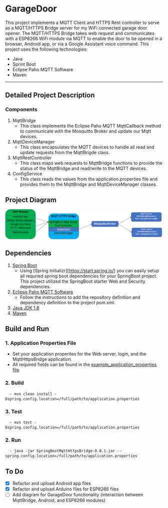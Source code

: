 # GarageDoor

This project implements a MQTT Client and HTTPS Rest controller to serve as a MQTT/HTTPS Bridge server for my WiFi connected garage door opener. The MQTT/HTTPS Bridge takes web request and communicates with a ESP8266 WiFi module via MQTT to enable the door to be opened in a browser, Android app, or via a Google Assistant voice command. This project uses the following technologies: 
- Java 
- Sprint Boot
- Eclipse Paho MQTT Software
- Maven 

---

## Detailed Project Description 
### Components
1. MqttBridge
   - This class implements the Eclipse Paho MQTT MqttCallback method to communicate with the Mosquitto Broker and update our Mqtt devices. 
2. MqttDeviceManager
   - This class encapsulates the MQTT devices to handle all read and update requests from the MqttBrigde class. 
3. MqttRestController
   - This class maps web requests to MqttBridge functions to provide the status of the MqttBridge and read/write to the MQTT devices.
4. ConfigService
   - This class reads the values from the application.properties file and provides them to the MqttBridge and MqttDeviceManager classes. 

## Project Diagram
![Image of GarageDoor Diagram](https://github.com/isaacaflores2/GarageDoor/blob/master/GarageDoorDiagram.PNG)

## Dependencies 
1. [Spring Boot](https://start.spring.io/)
   - Using [Spring Initializr][https://start.spring.io/] you can easily setup all requried spring boot dependencies for your SpringBoot project. This project utilized the SpringBoot starter Web and Security dependencies. 
2. [Eclipse Paho MQTT Software](https://www.eclipse.org/paho/clients/java/)
   - Follow the instructions to add the repository definition and dependency definition to the project pom.xml. 
3. [Java JDK 1.8 ](https://docs.oracle.com/javase/8/docs/technotes/guides/install/install_overview.html)
4. [Maven](https://maven.apache.org/install.html)

## Build and Run
### 1. Application Properties File
   - Set your application properites for the Web server, login, and the MqttHttpsBridge application. 
   - All required fields can be found in the [example_application_properties file](https://github.com/isaacaflores2/GarageDoor/blob/master/example_%20application.properties). 
### 2. Build
      - mvn clean install -Dspring.config.location=/full/path/to/application.properties
### 3. Test 
      - mvn test -Dspring.config.location=/full/path/to/application.properties
### 2. Run       
      - java -jar SpringBootMqttHttpsBridge-0.0.1.jar --spring.config.location=/full/path/to/application.properties
 
 ## To Do
 - [X] Refactor and upload Android app files
 - [X] Refactor and upload Arduino files for ESP8266 files
 - [ ] Add diagram for GarageDoor functionality (interaction between MqttBridge, Android, and ESP8266 modules)
